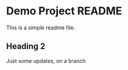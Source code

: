 # Demo Project README

This is a simple readme file.

## Heading 2

Just some updates, on a branch

